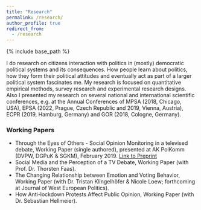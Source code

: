 ```yaml
---
title: "Research"
permalink: /research/
author_profile: true
redirect_from:
  - /research
---
```


{% include base_path %}

I do research on citizens interaction with politics in (mostly) democratic political systems and its consequences. How people learn about politics, how they form their political attitudes and eventually act as part of a larger political system fascinates me. My research is focused on quantitative empirical methods, survey research and experimental research designs. Also I presented my research on several national and international scientific conferences, e.g. at the Annual Conferences of MPSA (2018, Chicago, USA), EPSA (2022, Prague, Czech Republic and 2019, Vienna, Austria), ECPR (2019, Hamburg, Germany) and GOR (2018, Cologne, Germany).

### Working Papers

- Through the Eyes of Others - Social Opinion Monitoring in a televised debate, Working Paper (single authored), presented at AK PolKomm (DVPW, DGPuK & SGKM), February 2019. [Link to Preprint](https://osf.io/m8ywv/)
- Social Media and the Perception of a TV Debate, Working Paper (with Prof. Dr. Thorsten Faas).
- The Changing Relationship between Emotion and Voting Behavior, Working Paper (with Dr. Tristan Klingelhöfer & Nicole Loew; forthcoming at Journal of West European Politics).
- How Anti-lockdown Protests Affect Public Opinion, Working Paper (with Dr. Sebastian Hellmeier).
